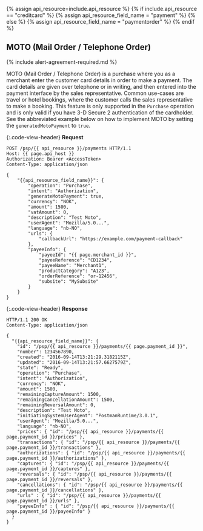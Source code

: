 {% assign api_resource=include.api_resource %}
{% if include.api_resource == "creditcard" %}
    {% assign api_resource_field_name = "payment" %}
{% else %}
    {% assign api_resource_field_name = "paymentorder" %}
{% endif %}

## MOTO (Mail Order / Telephone Order)

{% include alert-agreement-required.md %}

MOTO (Mail Order / Telephone Order) is a purchase where you as a merchant enter 
the customer card details in order to make a payment. The card details are given
over telephone or in writing, and then entered into the payment interface by the
sales representative. Common use-cases are travel or hotel bookings, where the 
customer calls the sales representative to make a booking. This feature is only 
supported in the `Purchase` operation and is only valid if you have 3-D Secure 2
authentication of the cardholder. See the abbreviated example below on how to
implement MOTO by setting the `generatedMotoPayment` to `true`.
 

{:.code-view-header}
**Request**

```http
POST /psp/{{ api_resource }}/payments HTTP/1.1
Host: {{ page.api_host }}
Authorization: Bearer <AccessToken>
Content-Type: application/json

{
    "{{api_resource_field_name}}": {
        "operation": "Purchase",
        "intent": "Authorization",
        "generateMotoPayment": true,
        "currency": "NOK",
        "amount": 1500,
        "vatAmount": 0,
        "description": "Test Moto",
        "userAgent": "Mozilla/5.0...",
        "language": "nb-NO",
        "urls": {
            "callbackUrl": "https://example.com/payment-callback"
        },
        "payeeInfo": {
            "payeeId": "{{ page.merchant_id }}",
            "payeeReference": "CD1234",
            "payeeName": "Merchant1",
            "productCategory": "A123",
            "orderReference": "or-12456",
            "subsite": "MySubsite"
        }
    }
}
```

{:.code-view-header}
**Response**

```http
HTTP/1.1 200 OK
Content-Type: application/json

{
  "{{api_resource_field_name}}": {
    "id": "/psp/{{ api_resource }}/payments/{{ page.payment_id }}",
    "number": 1234567890,
    "created": "2016-09-14T13:21:29.3182115Z",
    "updated": "2016-09-14T13:21:57.6627579Z",
    "state": "Ready",
    "operation": "Purchase",
    "intent": "Authorization",
    "currency": "NOK",
    "amount": 1500,
    "remainingCaptureAmount": 1500,
    "remainingCancellationAmount": 1500,
    "remainingReversalAmount": 0,
    "description": "Test Moto",
    "initiatingSystemUserAgent": "PostmanRuntime/3.0.1",
    "userAgent": "Mozilla/5.0...",
    "language": "nb-NO",
    "prices": { "id": "/psp/{{ api_resource }}/payments/{{ page.payment_id }}/prices" },
    "transactions": { "id": "/psp/{{ api_resource }}/payments/{{ page.payment_id }}/transactions" },
    "authorizations": { "id": "/psp/{{ api_resource }}/payments/{{ page.payment_id }}/authorizations" },
    "captures": { "id": "/psp/{{ api_resource }}/payments/{{ page.payment_id }}/captures" },
    "reversals": { "id": "/psp/{{ api_resource }}/payments/{{ page.payment_id }}/reversals" },
    "cancellations": { "id": "/psp/{{ api_resource }}/payments/{{ page.payment_id }}/cancellations" },
    "urls" : { "id": "/psp/{{ api_resource }}/payments/{{ page.payment_id }}/urls" },
    "payeeInfo" : { "id": "/psp/{{ api_resource }}/payments/{{ page.payment_id }}/payeeInfo" }
  }
}
```
